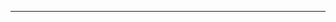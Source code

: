 <!--
CO_OP_TRANSLATOR_METADATA:
{
  "original_hash": "cffce88f960004dcc957455277e790f9",
  "translation_date": "2025-08-27T23:43:16+00:00",
  "source_file": "03-GettingStarted/05-stdio-server/README.md",
  "language_code": "mr"
}
-->


---

